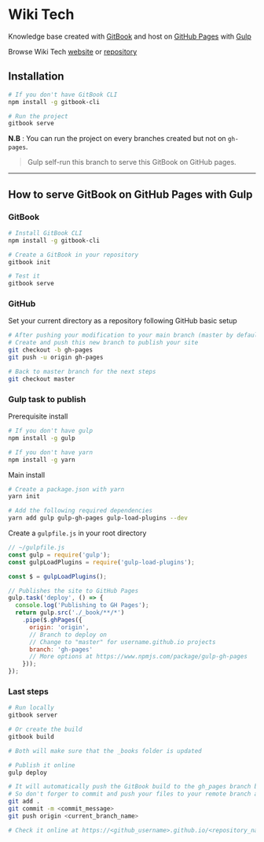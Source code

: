 # Wiki Tech

Knowledge base created with [GitBook](https://www.gitbook.com/) and host on [GitHub Pages](https://pages.github.com/) with [Gulp](https://gulpjs.com/)

Browse Wiki Tech [website](https://charlesbdt.github.io/wiki-tech/) or [repository](https://github.com/CharlesBdt/wiki-tech)

## Installation

```sh
# If you don't have GitBook CLI
npm install -g gitbook-cli

# Run the project
gitbook serve
```

**N.B** : You can run the project on every branches created but not on `gh-pages`.
> Gulp self-run this branch to serve this GitBook on GitHub pages.

---

## How to serve GitBook on GitHub Pages with Gulp

### GitBook

```sh
# Install GitBook CLI
npm install -g gitbook-cli

# Create a GitBook in your repository
gitbook init

# Test it
gitbook serve
```

### GitHub

Set your current directory as a repository following GitHub basic setup

```sh
# After pushing your modification to your main branch (master by default)
# Create and push this new branch to publish your site
git checkout -b gh-pages
git push -u origin gh-pages

# Back to master branch for the next steps
git checkout master
```

### Gulp task to publish

Prerequisite install

```sh
# If you don't have gulp
npm install -g gulp

# If you don't have yarn
npm install -g yarn
```

Main install

```sh
# Create a package.json with yarn
yarn init

# Add the following required dependencies
yarn add gulp gulp-gh-pages gulp-load-plugins --dev
```

Create a `gulpfile.js` in your root directory

```js
// ~/gulpfile.js
const gulp = require('gulp');
const gulpLoadPlugins = require('gulp-load-plugins');

const $ = gulpLoadPlugins();

// Publishes the site to GitHub Pages
gulp.task('deploy', () => {
  console.log('Publishing to GH Pages');
  return gulp.src('./_book/**/*')
    .pipe($.ghPages({
      origin: 'origin',
      // Branch to deploy on
      // Change to "master" for username.github.io projects
      branch: 'gh-pages'
      // More options at https://www.npmjs.com/package/gulp-gh-pages
    }));
});
```

### Last steps

```sh
# Run locally
gitbook server

# Or create the build
gitbook build

# Both will make sure that the _books folder is updated

# Publish it online
gulp deploy

# It will automatically push the GitBook build to the gh_pages branch based on your current local active branch
# So don't forger to commit and push your files to your remote branch as well
git add .
git commit -m <commit_message>
git push origin <current_branch_name>

# Check it online at https://<github_username>.github.io/<repository_name>

```
